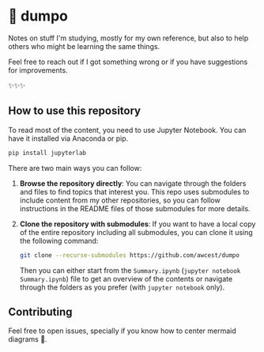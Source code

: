 # 🐸 dumpo

Notes on stuff I'm studying, mostly for my own reference, but also to help others who might be learning the same things.

Feel free to reach out if I got something wrong or if you have suggestions for improvements.

✨✨✨

## How to use this repository

To read most of the content, you need to use Jupyter Notebook. You can have it installed via Anaconda or pip.

```bash
pip install jupyterlab
```

There are two main ways you can follow:

1. **Browse the repository directly**: You can navigate through the folders and files to find topics that interest you. This repo uses submodules to include content from my other repositories, so you can follow instructions in the README files of those submodules for more details.
2. **Clone the repository with submodules**: If you want to have a local copy of the entire repository including all submodules, you can clone it using the following command:

   ```bash
   git clone --recurse-submodules https://github.com/awcest/dumpo 
   ```

   Then you can either start from the `Summary.ipynb` (`jupyter notebook Summary.ipynb`) file to get an overview of the contents or navigate through the folders as you prefer (with `jupyter notebook` only).

## Contributing

Feel free to open issues, specially if you know how to center mermaid diagrams 🫠.